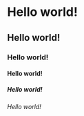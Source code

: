 # Hello world!
## Hello world!
### Hello world!
#### Hello world!
##### Hello world!
###### Hello world!
